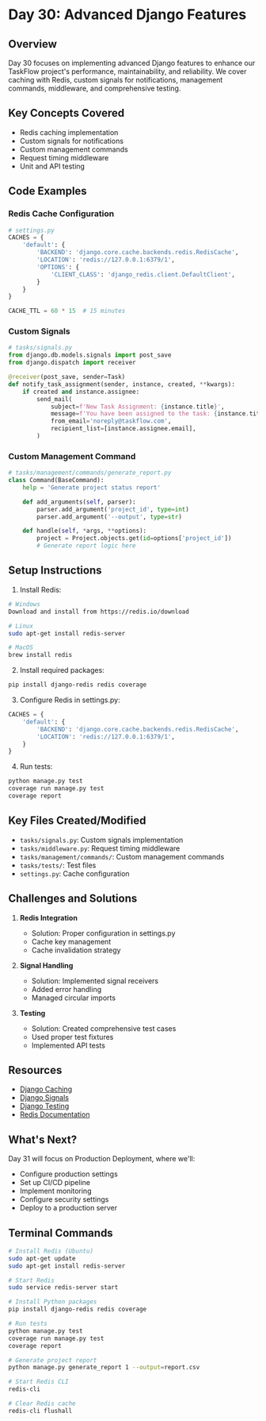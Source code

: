 # Day 30: Advanced Django Features

## Overview
Day 30 focuses on implementing advanced Django features to enhance our TaskFlow project's performance, maintainability, and reliability. We cover caching with Redis, custom signals for notifications, management commands, middleware, and comprehensive testing.

## Key Concepts Covered
- Redis caching implementation
- Custom signals for notifications
- Custom management commands
- Request timing middleware
- Unit and API testing

## Code Examples

### Redis Cache Configuration
```python
# settings.py
CACHES = {
    'default': {
        'BACKEND': 'django.core.cache.backends.redis.RedisCache',
        'LOCATION': 'redis://127.0.0.1:6379/1',
        'OPTIONS': {
            'CLIENT_CLASS': 'django_redis.client.DefaultClient',
        }
    }
}

CACHE_TTL = 60 * 15  # 15 minutes
```

### Custom Signals
```python
# tasks/signals.py
from django.db.models.signals import post_save
from django.dispatch import receiver

@receiver(post_save, sender=Task)
def notify_task_assignment(sender, instance, created, **kwargs):
    if created and instance.assignee:
        send_mail(
            subject=f'New Task Assignment: {instance.title}',
            message=f'You have been assigned to the task: {instance.title}',
            from_email='noreply@taskflow.com',
            recipient_list=[instance.assignee.email],
        )
```

### Custom Management Command
```python
# tasks/management/commands/generate_report.py
class Command(BaseCommand):
    help = 'Generate project status report'

    def add_arguments(self, parser):
        parser.add_argument('project_id', type=int)
        parser.add_argument('--output', type=str)

    def handle(self, *args, **options):
        project = Project.objects.get(id=options['project_id'])
        # Generate report logic here
```

## Setup Instructions

1. Install Redis:
```bash
# Windows
Download and install from https://redis.io/download

# Linux
sudo apt-get install redis-server

# MacOS
brew install redis
```

2. Install required packages:
```bash
pip install django-redis redis coverage
```

3. Configure Redis in settings.py:
```python
CACHES = {
    'default': {
        'BACKEND': 'django.core.cache.backends.redis.RedisCache',
        'LOCATION': 'redis://127.0.0.1:6379/1',
    }
}
```

4. Run tests:
```bash
python manage.py test
coverage run manage.py test
coverage report
```

## Key Files Created/Modified
- `tasks/signals.py`: Custom signals implementation
- `tasks/middleware.py`: Request timing middleware
- `tasks/management/commands/`: Custom management commands
- `tasks/tests/`: Test files
- `settings.py`: Cache configuration

## Challenges and Solutions
1. **Redis Integration**
   - Solution: Proper configuration in settings.py
   - Cache key management
   - Cache invalidation strategy

2. **Signal Handling**
   - Solution: Implemented signal receivers
   - Added error handling
   - Managed circular imports

3. **Testing**
   - Solution: Created comprehensive test cases
   - Used proper test fixtures
   - Implemented API tests

## Resources
- [Django Caching](https://docs.djangoproject.com/en/stable/topics/cache/)
- [Django Signals](https://docs.djangoproject.com/en/stable/topics/signals/)
- [Django Testing](https://docs.djangoproject.com/en/stable/topics/testing/)
- [Redis Documentation](https://redis.io/documentation)

## What's Next?
Day 31 will focus on Production Deployment, where we'll:
- Configure production settings
- Set up CI/CD pipeline
- Implement monitoring
- Configure security settings
- Deploy to a production server

## Terminal Commands
```bash
# Install Redis (Ubuntu)
sudo apt-get update
sudo apt-get install redis-server

# Start Redis
sudo service redis-server start

# Install Python packages
pip install django-redis redis coverage

# Run tests
python manage.py test
coverage run manage.py test
coverage report

# Generate project report
python manage.py generate_report 1 --output=report.csv

# Start Redis CLI
redis-cli

# Clear Redis cache
redis-cli flushall
``` 